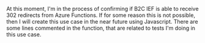 At this moment, I'm in the process of confirming if B2C IEF is able to receive 302 redirects from Azure Functions. If for some reason this is not possible, then I will create this use case in the near future using Javascript. There are some lines commented in the function, that are related to tests I'm doing in this use case.